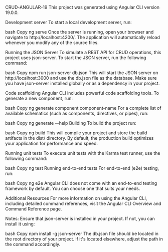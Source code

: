 CRUD-ANGULAR-19
This project was generated using Angular CLI version 19.0.0.

Development server
To start a local development server, run:

bash
Copy
ng serve
Once the server is running, open your browser and navigate to http://localhost:4200/. The application will automatically reload whenever you modify any of the source files.

Running the JSON Server
To simulate a REST API for CRUD operations, this project uses json-server. To start the JSON server, run the following command:

bash
Copy
npm run json-server db.json
This will start the JSON server on http://localhost:3000 and use the db.json file as the database. Make sure you have json-server installed globally or as a dependency in your project.

Code scaffolding
Angular CLI includes powerful code scaffolding tools. To generate a new component, run:

bash
Copy
ng generate component component-name
For a complete list of available schematics (such as components, directives, or pipes), run:

bash
Copy
ng generate --help
Building
To build the project run:

bash
Copy
ng build
This will compile your project and store the build artifacts in the dist/ directory. By default, the production build optimizes your application for performance and speed.

Running unit tests
To execute unit tests with the Karma test runner, use the following command:

bash
Copy
ng test
Running end-to-end tests
For end-to-end (e2e) testing, run:

bash
Copy
ng e2e
Angular CLI does not come with an end-to-end testing framework by default. You can choose one that suits your needs.

Additional Resources
For more information on using the Angular CLI, including detailed command references, visit the Angular CLI Overview and Command Reference page.

Notes:
Ensure that json-server is installed in your project. If not, you can install it using:

bash
Copy
npm install -g json-server
The db.json file should be located in the root directory of your project. If it's located elsewhere, adjust the path in the command accordingly.
